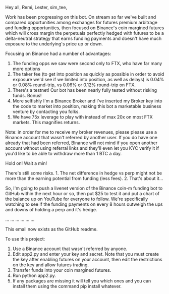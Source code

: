 Hey all, Remi, Lester, sim_tee,



Work has been progressing on this bot. On stream so far we've built and compared opportunities among exchanges for futures premium arbitrage and funding opportunities, then focused on Binance's coin margined futures which will cross margin the perpetuals perfectly hedged with futures to be a delta-neutral strategy that earns funding payments and doesn't have much exposure to the underlying's price up or down. 



Focusing on Binance had a number of advantages:



1. The funding opps we saw were second only to FTX, who have far many more options
2. The taker fee (to get into position as quickly as possible in order to avoid exposure we'd see if we limited into position, as well as delays) is 0.04% or 0.08% round-trip, vs 0.06% or 0.12% round-trip on FTX. 
3. There's a testnet! Our bot has been nearly fully tested without risking funds. Bonus!
4. More selfishly I'm a Binance Broker and I've inserted my Broker key into the code to market into position, making this bot a marketable business venture by contacting you folks. 
5. We have 75x leverage to play with instead of max 20x on most FTX markets. This magnifies returns. 



Note: in order for me to receive my broker revenues, please please use a Binance account that wasn't referred by another user. If you do have one already that had been referred, Binance will not mind if you open another account without using referral links and they'll even let you KYC verify it if you'd like to be able to withdraw more than 1 BTC a day. 



Hold on! Wait a min!



There's still some risks. 1. The net difference in hedge vs perp might not be more than the earning potential from funding (less fees). 2. That's about it...



So, I'm going to push a livenet version of the Binance coin-m funding bot to GitHub within the next hour or so, then put $25 to test it and put a chart of the balance up on YouTube for everyone to follow. We're specifically watching to see if the funding payments on every 8 hours outweigh the ups and downs of holding a perp and it's hedge. 



...
... ...
... ... ...



This email now exists as the GitHub readme. 



To use this project: 



1. Use a Binance account that wasn't referred by anyone. 
2. Edit app2.py and enter your key and secret. Note that you must create the key after enabling futures on your account, then edit the restrictions on the key and allow futures trading. 
3. Transfer funds into your coin margined futures. 
4. Run python app2.py. 
5. If any packages are missing it will tell you which ones and you can install them using the command pip install whatever. 
